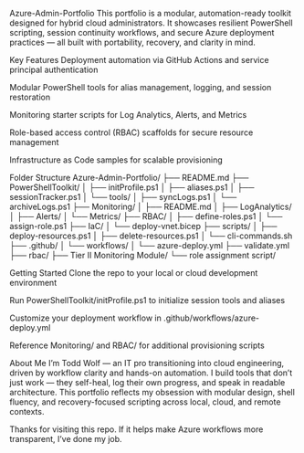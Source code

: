 Azure-Admin-Portfolio
This portfolio is a modular, automation-ready toolkit designed for hybrid cloud administrators. It showcases resilient PowerShell scripting, session continuity workflows, and secure Azure deployment practices — all built with portability, recovery, and clarity in mind.

Key Features
Deployment automation via GitHub Actions and service principal authentication

Modular PowerShell tools for alias management, logging, and session restoration

Monitoring starter scripts for Log Analytics, Alerts, and Metrics

Role-based access control (RBAC) scaffolds for secure resource management

Infrastructure as Code samples for scalable provisioning

Folder Structure
Azure-Admin-Portfolio/ ├── README.md ├── PowerShellToolkit/ │ ├── initProfile.ps1 │ ├── aliases.ps1 │ ├── sessionTracker.ps1 │ └── tools/ │ ├── syncLogs.ps1 │ └── archiveLogs.ps1 ├── Monitoring/ │ ├── README.md │ ├── LogAnalytics/ │ ├── Alerts/ │ └── Metrics/ ├── RBAC/ │ ├── define-roles.ps1 │ └── assign-role.ps1 ├── IaC/ │ └── deploy-vnet.bicep ├── scripts/ │ ├── deploy-resources.ps1 │ ├── delete-resources.ps1 │ └── cli-commands.sh ├── .github/ │ └── workflows/ │ └── azure-deploy.yml ├── validate.yml ├── rbac/ ├── Tier II Monitoring Module/ └── role assignment script/

Getting Started
Clone the repo to your local or cloud development environment

Run PowerShellToolkit/initProfile.ps1 to initialize session tools and aliases

Customize your deployment workflow in .github/workflows/azure-deploy.yml

Reference Monitoring/ and RBAC/ for additional provisioning scripts

About Me
I’m Todd Wolf — an IT pro transitioning into cloud engineering, driven by workflow clarity and hands-on automation. I build tools that don’t just work — they self-heal, log their own progress, and speak in readable architecture. This portfolio reflects my obsession with modular design, shell fluency, and recovery-focused scripting across local, cloud, and remote contexts.

Thanks for visiting this repo. If it helps make Azure workflows more transparent, I’ve done my job.
